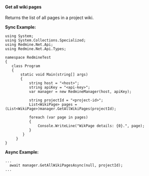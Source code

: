 #### Get all wiki pages

Returns the list of all pages in a project wiki.

**Sync Example:**

```
using System;
using System.Collections.Specialized;
using Redmine.Net.Api;
using Redmine.Net.Api.Types;

namespace RedmineTest
{
   class Program
   {
       static void Main(string[] args)
       {
           string host = "<host>";
           string apiKey = "<api-key>";
           var manager = new RedmineManager(host, apiKey);

           string projectId = "<project-id>";
           List<WikiPage> pages = (List<WikiPage>)manager.GetAllWikiPages(projectId);

           foreach (var page in pages)
           {
               Console.WriteLine("WikPage details: {0}.", page);
           }
        }
     }
}
```

**Async Example:**
```
...
  await manager.GetAllWikiPagesAsync(null, projectId);
...
```